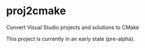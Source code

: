 # proj2cmake
Convert Visual Studio projects and solutions to CMake

This project is currently in an early state (pre-alpha).
